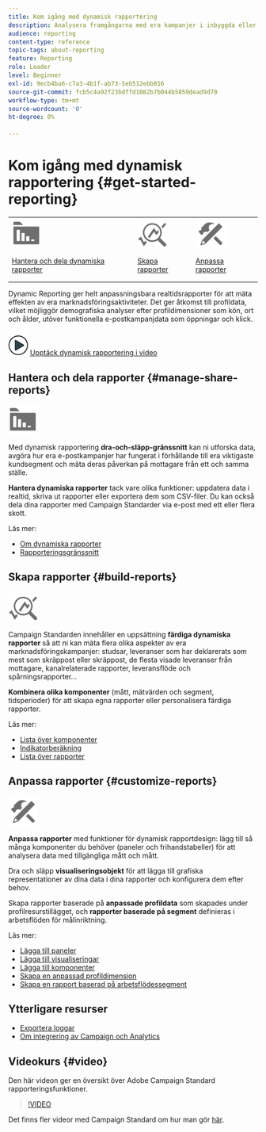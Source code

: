 ```yaml
---
title: Kom igång med dynamisk rapportering
description: Analysera framgångarna med era kampanjer i inbyggda eller anpassade dynamiska rapporter.
audience: reporting
content-type: reference
topic-tags: about-reporting
feature: Reporting
role: Leader
level: Beginner
exl-id: 9ecb4ba6-c7a3-4b1f-ab73-5eb512ebb016
source-git-commit: fcb5c4a92f23bdffd1082b7b044b5859dead9d70
workflow-type: tm+mt
source-wordcount: '0'
ht-degree: 0%

---
```


# Kom igång med dynamisk rapportering {#get-started-reporting}

<table>
<tr>
<td><img src="assets/do-not-localize/icon_manage.svg" width="60px"><p><a href="#manage-share-reports">Hantera och dela dynamiska rapporter</a></p></td>
<td><img src="assets/do-not-localize/icon_build.svg" width="60px"><p><a href="#build-reports">Skapa rapporter</a></p></td>
<td><img src="assets/do-not-localize/icon_customize.svg" width="60px"><p><a href="#customize-reports">Anpassa rapporter</a></p></td></tr>
</table>

Dynamic Reporting ger helt anpassningsbara realtidsrapporter för att mäta effekten av era marknadsföringsaktiviteter. Det ger åtkomst till profildata, vilket möjliggör demografiska analyser efter profildimensioner som kön, ort och ålder, utöver funktionella e-postkampanjdata som öppningar och klick.

![](assets/do-not-localize/how-to-video.png) [Upptäck dynamisk rapportering i video](#video)

## Hantera och dela rapporter {#manage-share-reports}

<img src="assets/do-not-localize/icon_manage.svg" width="60px">

Med dynamisk rapportering **dra-och-släpp-gränssnitt** kan ni utforska data, avgöra hur era e-postkampanjer har fungerat i förhållande till era viktigaste kundsegment och mäta deras påverkan på mottagare från ett och samma ställe.

**Hantera dynamiska rapporter** tack vare olika funktioner: uppdatera data i realtid, skriva ut rapporter eller exportera dem som CSV-filer. Du kan också dela dina rapporter med Campaign Standarder via e-post med ett eller flera skott.

Läs mer:

* [Om dynamiska rapporter](../../reporting/using/about-dynamic-reports.md)
* [Rapporteringsgränssnitt](../../reporting/using/reporting-interface.md)

## Skapa rapporter {#build-reports}

<img src="assets/do-not-localize/icon_build.svg" width="60px">

Campaign Standarden innehåller en uppsättning **färdiga dynamiska rapporter** så att ni kan mäta flera olika aspekter av era marknadsföringskampanjer: studsar, leveranser som har deklarerats som mest som skräppost eller skräppost, de flesta visade leveranser från mottagare, kanalrelaterade rapporter, leveransflöde och spårningsrapporter...

**Kombinera olika komponenter** (mått, mätvärden och segment, tidsperioder) för att skapa egna rapporter eller personalisera färdiga rapporter.

Läs mer:

* [Lista över komponenter](../../reporting/using/list-of-components-.md)
* [Indikatorberäkning](../../reporting/using/indicator-calculation.md)
* [Lista över rapporter](../../reporting/using/defining-the-report-period.md)

## Anpassa rapporter {#customize-reports}

<img src="assets/do-not-localize/icon_customize.svg" width="60px">

**Anpassa rapporter** med funktioner för dynamisk rapportdesign: lägg till så många komponenter du behöver (paneler och frihandstabeller) för att analysera data med tillgängliga mått och mått.

Dra och släpp **visualiseringsobjekt** för att lägga till grafiska representationer av dina data i dina rapporter och konfigurera dem efter behov.

Skapa rapporter baserade på **anpassade profildata** som skapades under profilresurstillägget, och **rapporter baserade på segment** definieras i arbetsflöden för målinriktning.

Läs mer:

* [Lägga till paneler](../../reporting/using/adding-panels.md)
* [Lägga till visualiseringar](../../reporting/using/adding-visualizations.md)
* [Lägga till komponenter](../../reporting/using/adding-components.md)
* [Skapa en anpassad profildimension](../../reporting/using/creating-a-custom-profile-dimension.md)
* [Skapa en rapport baserad på arbetsflödessegment](../../reporting/using/creating-a-report-workflow-segment.md)

## Ytterligare resurser

* [Exportera loggar](../../automating/using/exporting-logs.md)
* [Om integrering av Campaign och Analytics](../../integrating/using/about-campaign-analytics-integration.md)

## Videokurs {#video}

Den här videon ger en översikt över Adobe Campaign Standard rapporteringsfunktioner.

>[!VIDEO](https://video.tv.adobe.com/v/23021?quality=12&captions=eng)

Det finns fler videor med Campaign Standard om hur man gör [här](https://experienceleague.adobe.com/docs/campaign-standard-learn/tutorials/overview.html?lang=sv).
